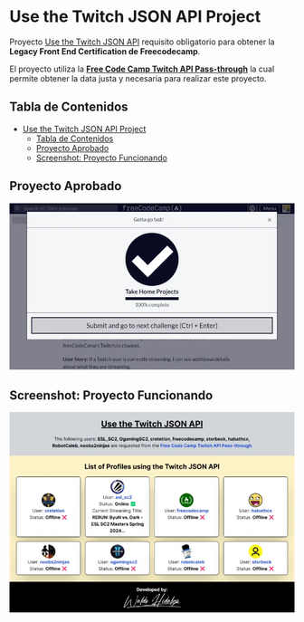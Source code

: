 # Use the Twitch JSON API Project

Proyecto [Use the Twitch JSON API](https://www.freecodecamp.org/learn/coding-interview-prep/take-home-projects/use-the-twitch-json-api) requisito obligatorio para obtener la **Legacy Front End Certification de Freecodecamp**.

El proyecto utiliza la [**Free Code Camp Twitch API Pass-through**](https://twitch-proxy.freecodecamp.rocks/) la cual permite obtener la data justa y necesaria para realizar este proyecto.

## Tabla de Contenidos

- [Use the Twitch JSON API Project](#use-the-twitch-json-api-project)
  - [Tabla de Contenidos](#tabla-de-contenidos)
  - [Proyecto Aprobado](#proyecto-aprobado)
  - [Screenshot: Proyecto Funcionando](#screenshot-proyecto-funcionando)

## Proyecto Aprobado

![Proyecto Aprobado Screenshot](./screenshots/proyecto_aprobado.webp)

## Screenshot: Proyecto Funcionando

![Proyecto Funcionando](./screenshots/proyecto_funcionando.webp)
